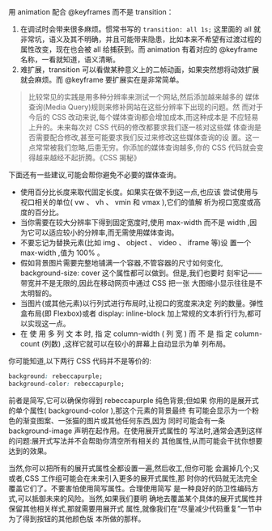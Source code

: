 用 animation 配合 @keyframes 而不是 transition：
1. 在调试时会带来很多麻烦。惯常书写的 `transition: all 1s;` 这里面的 all 就非常坑，语义及其不明确，并且可能带来隐患，比如本来不希望有过渡过程的属性改变，现在也会被 all 给捕获到。而 animation 有着对应的 @keyframe 名称，一看就知道，语义清晰。
2. 难扩展，transition 可以看做某种意义上的二帧动画，如果突然想将动效扩展就会麻烦。而 @keyframe 要扩展实在是非常简单。


> 比较常见的实践是用多种分辨率来测试一个网站,然后添加越来越多的
媒体查询(Media Query)规则来修补网站在这些分辨率下出现的问题。然
而对于今后的 CSS 改动来说,每个媒体查询都会增加成本,而这种成本是
不应轻易上升的。未来每次对 CSS 代码的修改都要求我们逐一核对这些媒
体查询是否需要配合修改,甚至可能要求我们反过来修改这些媒体查询的设
置。这一点常常被我们忽略,后患无穷。你添加的媒体查询越多,你的 CSS
代码就会变得越来越经不起折腾。《CSS 揭秘》


下面还有一些建议,可能会帮你避免不必要的媒体查询。

* 使用百分比长度来取代固定长度。如果实在做不到这一点,也应该
尝试使用与视口相关的单位( vw 、 vh 、 vmin 和 vmax ),它们的值解
析为视口宽度或高度的百分比。
* 当你需要在较大分辨率下得到固定宽度时,使用 max-width 而不是
width ,因为它可以适应较小的分辨率,而无需使用媒体查询。
* 不要忘记为替换元素(比如 img 、 object 、 video 、 iframe 等)设
置一个 max-width ,值为 100% 。
* 假如背景图片需要完整地铺满一个容器,不管容器的尺寸如何变化,
background-size: cover 这个属性都可以做到。但是,我们也要时
刻牢记——带宽并不是无限的,因此在移动网页中通过 CSS 把一张
大图缩小显示往往是不太明智的。
* 当图片(或其他元素)以行列式进行布局时,让视口的宽度来决定
列的数量。弹性盒布局(即 Flexbox)或者 display: inline-block
加上常规的文本折行行为,都可以实现这一点。
* 在 使 用 多 列 文 本 时, 指 定 column-width ( 列 宽 ) 而 不 是 指 定
column-count (列数)
,这样它就可以在较小的屏幕上自动显示为单
列布局。


你可能知道,以下两行 CSS 代码并不是等价的:
```css
background: rebeccapurple;
background-color: rebeccapurple;
```
前者是简写,它可以确保你得到 rebeccapurple 纯色背景;但如果
你用的是展开式的单个属性( background-color ),那这个元素的背景最终
有可能会显示为一个粉色的渐变图案、一张猫的图片或其他任何东西,因为
同时可能会有一条 background-image 声明在起作用。在使用展开式属性的
写法时,通常会遇到这样的问题:展开式写法并不会帮助你清空所有相关的
其他属性,从而可能会干扰你想要达到的效果。

当然,你可以把所有的展开式属性全都设置一遍,然后收工,但你可能
会漏掉几个;又或者,CSS 工作组可能会在未来引入更多的展开式属性,那
时你的代码就无法完全覆盖它们了。不要害怕使用简写属性。合理使用简写
是一种良好的防卫性编码方式,可以抵御未来的风险。当然,如果我们要明
确地去覆盖某个具体的展开式属性并保留其他相关样式,那就需要用展开式
属性,就像我们在“尽量减少代码重复”一节中为了得到按钮的其他颜色版
本所做的那样。


